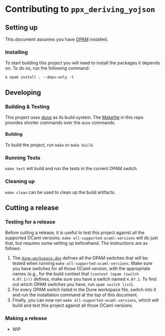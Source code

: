 # Contributing to `ppx_deriving_yojson`

## Setting up

This document assumes you have [OPAM](https://opam.ocaml.org/) installed.

### Installing

To start building this project you will need to install the packages it depends
on. To do so, run the following command:

```shell
$ opam install . --deps-only -t
```

## Developing

### Building & Testing

This project uses [dune](http://dune.build/) as its build system. The
[Makefile](./Makefile) in this repo provides shorter commands over the `dune`
commands.

#### Building

To build the project, run `make` or `make build`.

### Running Tests

`make test` will build and run the tests in the current OPAM switch.

### Cleaning up

`make clean` can be used to clean up the build artifacts.

## Cutting a release

### Testing for a release

Before cutting a release, it is useful to test this project against all the
supported OCaml versions. `make all-supported-ocaml-versions` will do just that,
but requires some setting up beforehand. The instructions are as follows:

1. The [`dune-workspace.dev`](./dune-workspace.dev) defines all the OPAM
   switches that will be tested when running `make
   all-supported-ocaml-versions`. Make sure you have switches for all those
   OCaml version, with the appropriate names (e.g., for the build context that
   `(context (opam (switch 4.07.1)))` defines, make sure you have a switch named
   `4.07.1`. To find out which OPAM switches you have, run `opam switch list`).
2. For every OPAM switch listed in the Dune workspace file, switch into it and
   run the installation command at the top of this document.
3. Finally, you can now run `make all-supported-ocaml-versions`, which will
   build and test this project against all those OCaml versions.

### Making a release

- WIP
